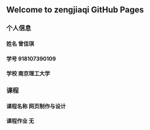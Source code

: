 ## Welcome to zengjiaqi GitHub Pages

### 个人信息
#### 姓名 曾佳琪
#### 学号 918107390109
#### 学校 南京理工大学

### 课程
#### 课程名称 网页制作与设计
#### 课程作业 无

